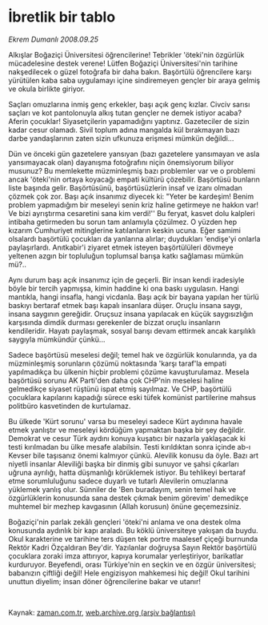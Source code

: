 # İbretlik bir tablo

*Ekrem Dumanlı 2008.09.25*

<tr><td class="metin" colspan="2" style="padding-top: 20px; padding-left: 5px; padding-right: 10px;">Alkışlar Boğaziçi Üniversitesi öğrencilerine! Tebrikler 'öteki'nin özgürlük mücadelesine destek verene! Lütfen Boğaziçi Üniversitesi'nin tarihine nakşedilecek o güzel fotoğrafa bir daha bakın. Başörtülü öğrencilere karşı yürütülen kaba saba uygulamayı içine sindiremeyen gençler bir araya gelmiş ve okula birlikte giriyor.</td></tr><tr><td class="metin" colspan="2" style="padding-top: 20px; padding-left: 5px; padding-right: 10px;"><p>Saçları omuzlarına inmiş genç erkekler, başı açık genç kızlar. Civciv sarısı saçları ve kot pantolonuyla alkış tutan gençler ne demek istiyor acaba? Aferin çocuklar! Siyasetçilerin yapamadığını yaptınız. Gazeteciler de sizin kadar cesur olamadı. Sivil toplum adına mangalda kül bırakmayan bazı darbe yandaşlarının zaten sizin ufkunuza erişmesi mümkün değildi... 
<p>Dün ve önceki gün gazetelere yansıyan (bazı gazetelere yansımayan ve asla yansımayacak olan) dayanışma fotoğrafını niçin önemsiyorum biliyor musunuz? Bu memlekette müzminleşmiş bazı problemler var ve o problemi ancak 'öteki'nin ortaya koyacağı empati kültürü çözebilir. Başörtüsü bunların liste başında gelir. Başörtüsünü, başörtüsüzlerin insaf ve izanı olmadan çözmek çok zor. Başı açık insanımız diyecek ki: "Yeter be kardeşim! Benim problem yapmadığım bir meseleyi senin kriz haline getirmeye ne hakkın var! Ve bizi ayrıştırma cesaretini sana kim verdi!'' Bu feryat, kasvet dolu kalpleri intibaha getirmeden bu sorun tam anlamıyla çözülmez. O yüzden hep kızarım Cumhuriyet mitinglerine katılanların keskin ucuna. Eğer samimi olsalardı başörtülü çocukları da yanlarına alırlar; duydukları 'endişe'yi onlarla paylaşırlardı. Anıtkabir'i ziyaret etmek isteyen başörtülüleri dövmeye yeltenen azgın bir topluluğun toplumsal barışa katkı sağlaması mümkün mü?.. 
<p>Aynı durum başı açık insanımız için de geçerli. Bir insan kendi iradesiyle böyle bir tercih yapmışsa, kimin haddine ki ona baskı uygulasın. Hangi mantıkla, hangi insafla, hangi vicdanla. Başı açık bir bayana yapılan her türlü baskıyı bertaraf etmek başı kapalı insanlara düşer. Oruçlu insana saygı, insana saygının gereğidir. Oruçsuz insana yapılacak en küçük saygısızlığın karşısında dimdik durması gerekenler de bizzat oruçlu insanların kendileridir. Hayatı paylaşmak, sosyal barışı devam ettirmek ancak karşılıklı saygıyla mümkündür çünkü...
<p>Sadece başörtüsü meselesi değil; temel hak ve özgürlük konularında, ya da müzminleşmiş sorunların çözümü noktasında 'karşı taraf'la empati yapılmadıkça bu ülkenin hiçbir problemi çözüme kavuşturulamaz. Mesela başörtüsü sorunu AK Parti'den daha çok CHP'nin meselesi haline gelmedikçe siyaset rüştünü ispat etmiş sayılmaz. Ve CHP, başörtülü çocuklara kapılarını kapadığı sürece eski tüfek komünist partilerine mahsus politbüro kasvetinden de kurtulamaz. 
<p>Bu ülkede 'Kürt sorunu' varsa bu meseleyi sadece Kürt aydınına havale etmek yanlıştır ve meseleyi kördüğüm yapmaktan başka bir şey değildir. Demokrat ve cesur Türk aydını konuya kuşatıcı bir nazarla yaklaşacak ki testi kırılmadan bu ülke mesafe alabilsin. Testi kırıldıktan sonra içinde ab-ı Kevser bile taşısanız önemi kalmıyor çünkü. Alevilik konusu da öyle. Bazı art niyetli insanlar Aleviliği başka bir dinmiş gibi sunuyor ve şahsi çıkarları uğruna ayrılığı, hatta düşmanlığı körüklemek istiyor. Bu tehlikeyi bertaraf etme sorumluluğunu sadece duyarlı ve tutarlı Alevilerin omuzlarına yüklemek yanlış olur. Sünniler de 'Ben buradayım, senin temel hak ve özgürlüklerin konusunda sana destek çıkmak benim görevim' demedikçe muhtemel bir mezhep kavgasının (Allah korusun) önüne geçemezsiniz. 
<p>Boğaziçi'nin parlak zekâlı gençleri 'öteki'ni anlama ve ona destek olma konusunda aydınlık bir kapı araladı. Bu köklü üniversiteye yakışan da buydu. Okul karakterine ve tarihine ters düşen tek portre maalesef çiçeği burnunda Rektör Kadri Özçaldıran Bey'dir. Yazılanlar doğruysa Sayın Rektör başörtülü çocuklara zoraki imza attırıyor, kapıya korumalar yerleştiriyor, barikatlar kurduruyor. Beyefendi, orası Türkiye'nin en seçkin ve en özgür üniversitesi; babanızın çiftliği değil! Hele engizisyon mahkemesi hiç değil! Okul tarihini unuttun diyelim; insan döner öğrencilerine bakar ve utanır! 
<p><br/></p></p></p></p></p></p></p></td></tr>

Kaynak: [zaman.com.tr](http://zaman.com.tr/yazar.do?yazino=742268), [web.archive.org (arşiv bağlantısı)](http://web.archive.org/web/20081028213946/http://zaman.com.tr:80/yazar.do?yazino=742268)
